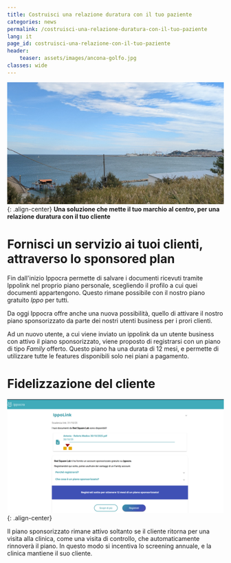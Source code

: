 ```yaml
---
title: Costruisci una relazione duratura con il tuo paziente
categories: news
permalink: /costruisci-una-relazione-duratura-con-il-tuo-paziente
lang: it
page_id: costruisci-una-relazione-con-il-tuo-paziente
header:
    teaser: assets/images/ancona-golfo.jpg
classes: wide
---
```


<!-- [![](img.jpg)](img.jpg) -->
![image-center](assets/images/ancona-golfo.jpg){: .align-center}
**Una soluzione che mette il tuo marchio al centro, per una relazione duratura con il tuo cliente**

# Fornisci un servizio ai tuoi clienti, attraverso lo sponsored plan

Fin dall'inizio Ippocra permette di salvare i documenti ricevuti tramite Ippolink nel proprio piano
personale, scegliendo il profilo a cui quei documenti appartengono. Questo  rimane possibile con 
il nostro piano gratuito _Ippo_ per tutti.

Da oggi Ippocra offre anche una nuova possibilità, quello di attivare il nostro piano sponsorizzato 
da parte dei nostri utenti business per i prori clienti.

Ad un nuovo utente, a cui viene inviato un ippolink da un utente business con attivo il piano
sponsorizzato, viene proposto di registrarsi con un piano di tipo _Family_ offerto. Questo 
piano ha una durata di 12 mesi, e permette di utilizzare tutte le features disponibili solo 
nei piani a pagamento.

# Fidelizzazione del cliente


![image-center](assets/images/sponsored_plan-it.png){: .align-center}

Il piano sponsorizzato rimane attivo soltanto se il cliente ritorna per una visita alla clinica, 
come una visita di controllo, che automaticamente rinnoverà il piano. In questo modo si incentiva 
lo screening annuale, e la clinica mantiene il suo cliente.


